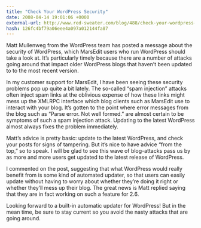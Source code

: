 ```yaml
---
title: "Check Your WordPress Security"
date: 2008-04-14 19:01:06 +0000
external-url: http://www.red-sweater.com/blog/488/check-your-wordpress-security
hash: 126fc4bf79a06eee4a097a012144fa87
---
```


Matt Mullenweg from the WordPress team has posted a message about the security of WordPress, which MarsEdit users who run WordPress should take a look at. It’s particularly timely because there are a number of attacks going around that impact older WordPress blogs that haven’t been updated to to the most recent version.


In my customer support for MarsEdit, I have been seeing these security problems pop up quite a bit lately. The so-called “spam injection” attacks often inject spam links at the oblivious expense of how these links might mess up the XMLRPC interface which blog clients such as MarsEdit use to interact with your blog. It’s gotten to the point where error messages from the blog such as “Parse error. Not well formed.” are almost certain to be symptoms of such a spam injection attack. Updating to the latest WordPress almost always fixes the problem immediately.



Matt’s advice is pretty basic: update to the latest WordPress, and check your posts for signs of tampering. But it’s nice to have advice “from the top,” so to speak. I will be glad to see this wave of blog-attacks pass us by as more and more users get updated to the latest release of WordPress.



I commented on the post, suggesting that what WordPress would really benefit from is some kind of automated updater, so that users can easily update without having to worry about whether they’re doing it right or whether they’ll mess up their blog. The great news is Matt replied saying that they are in fact working on such a feature for 2.6.



Looking forward to a built-in automatic updater for WordPress! But in the mean time, be sure to stay current so you avoid the nasty attacks that are going around.


